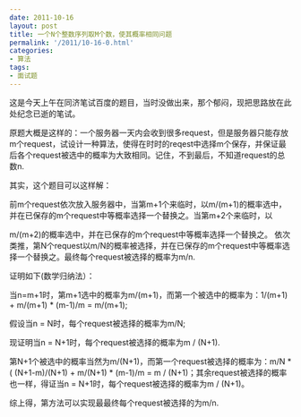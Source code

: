 ```yaml
---
date: 2011-10-16
layout: post
title: 一个N个整数序列取M个数，使其概率相同问题
permalink: '/2011/10-16-0.html'
categories:
- 算法
tags:
- 面试题
---
```


这是今天上午在同济笔试百度的题目，当时没做出来，那个郁闷，现把思路放在此处纪念已逝的笔试。

原题大概是这样的：一个服务器一天内会收到很多request，但是服务器只能存放m个request，试设计一种算法，使得在时时的reqest中选择m个保存，并保证最后各个request被选中的概率为大致相同。记住，不到最后，不知道request的总数n.

其实，这个题目可以这样解：

前m个request依次放入服务器中，当第m+1个来临时，以m/(m+1)的概率选中，并在已保存的m个request中等概率选择一个替换之。当第m+2个来临时，以

m/(m+2)的概率选中，并在已保存的m个request中等概率选择一个替换之。 依次类推，第N个request以m/N的概率被选择，并在已保存的m个request中等概率选择一个替换之。最终每个request被选择的概率为m/n.

证明如下(数学归纳法）：

当n=m+1时，第m+1选中的概率为m/(m+1)，而第一个被选中的概率为：1/(m+1) + m/(m+1) * (m-1)/m = m/(m+1);

假设当n = N时，每个request被选择的概率为m/N;

现证明当n = N+1时，每个request被选择的概率为m / (N+1).

第N+1个被选中的概率当然为m/(N+1)，而第一个request被选择的概率为：m/N * ( (N+1-m)/(N+1) + m/(N+1) * (m-1)/m = m / (N+1)；其余request被选择的概率也一样，得证当n = N+1时，每个request被选择的概率为m / (N+1)。

综上得，第方法可以实现最最终每个request被选择的为m/n.
